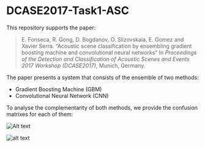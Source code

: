# DCASE2017-Task1-ASC

This repository supports the paper:

>  E. Fonseca, R. Gong, D. Bogdanov, O. Slizovskaia, E. Gomez and Xavier Serra. “Acoustic scene classification by ensembling gradient boosting machine and convolutional neural networks” In *Proceedings of the Detection and Classification of Acoustic Scenes and Events 2017 Workshop (DCASE2017)*, Munich, Germany.

The paper presents a system that consists of the ensemble of two methods:
- Gradient Boosting Machine (GBM)
- Convolutional Neural Network (CNN)

To analyse the complementarity of both methods, we provide the confusion matrixes for each of them:

![Alt text](https://github.com/edufonseca/DCASE2017-Task1-ASC/tree/master/figures/development_gbm.png)

![alt text](https://github.com/edufonseca/DCASE2017-Task1-ASC/tree/master/figures/development_cnns.png)





